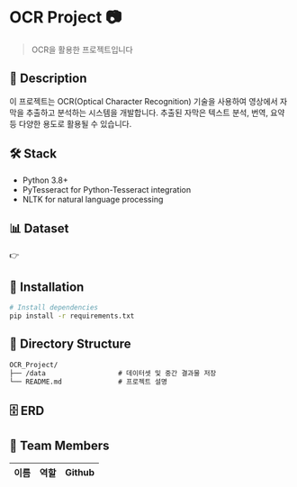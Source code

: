 # OCR Project 📷

> OCR을 활용한 프로젝트입니다

## 📝 Description 
이 프로젝트는 OCR(Optical Character Recognition) 기술을 사용하여 영상에서 자막을 추출하고 분석하는 시스템을 개발합니다. 추출된 자막은 텍스트 분석, 번역, 요약 등 다양한 용도로 활용될 수 있습니다.

## 🛠 Stack
- Python 3.8+
- PyTesseract for Python-Tesseract integration
- NLTK for natural language processing

## 📊 Dataset
👉 

## 🚀 Installation
```bash
# Install dependencies
pip install -r requirements.txt

```

## 📁 Directory Structure

```markdown
OCR_Project/
├── /data                  # 데이터셋 및 중간 결과물 저장
└── README.md              # 프로젝트 설명
```

## 🗄 ERD

## 👥 Team Members
|이름|역할|Github|
|--|--|--|

